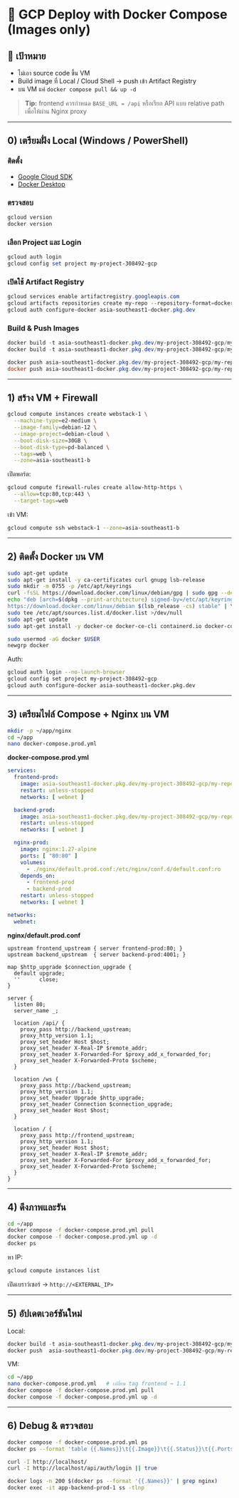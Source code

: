 # 🚀 GCP Deploy with Docker Compose (Images only)

## 🎯 เป้าหมาย
- ไม่เอา source code ขึ้น VM  
- Build image ที่ Local / Cloud Shell → push เข้า Artifact Registry  
- บน VM แค่ `docker compose pull && up -d`  

> **Tip:** frontend ควรกำหนด `BASE_URL = /api` หรือเรียก API แบบ relative path เพื่อให้ผ่าน Nginx proxy

---

## 0) เตรียมฝั่ง Local (Windows / PowerShell)

### ติดตั้ง
- [Google Cloud SDK](https://cloud.google.com/sdk/docs/install)  
- [Docker Desktop](https://www.docker.com/products/docker-desktop/)  

### ตรวจสอบ
```powershell
gcloud version
docker version
```

### เลือก Project และ Login
```powershell
gcloud auth login
gcloud config set project my-project-308492-gcp
```

### เปิดใช้ Artifact Registry
```powershell
gcloud services enable artifactregistry.googleapis.com
gcloud artifacts repositories create my-repo --repository-format=docker --location=asia-southeast1
gcloud auth configure-docker asia-southeast1-docker.pkg.dev
```

### Build & Push Images
```powershell
docker build -t asia-southeast1-docker.pkg.dev/my-project-308492-gcp/my-repo/frontend:1.0 ./frontend
docker build -t asia-southeast1-docker.pkg.dev/my-project-308492-gcp/my-repo/backend:1.0  ./backendNest

docker push asia-southeast1-docker.pkg.dev/my-project-308492-gcp/my-repo/frontend:1.0
docker push asia-southeast1-docker.pkg.dev/my-project-308492-gcp/my-repo/backend:1.0
```

---

## 1) สร้าง VM + Firewall

```bash
gcloud compute instances create webstack-1 \
  --machine-type=e2-medium \
  --image-family=debian-12 \
  --image-project=debian-cloud \
  --boot-disk-size=30GB \
  --boot-disk-type=pd-balanced \
  --tags=web \
  --zone=asia-southeast1-b
```

เปิดพอร์ต:
```bash
gcloud compute firewall-rules create allow-http-https \
  --allow=tcp:80,tcp:443 \
  --target-tags=web
```

เข้า VM:
```bash
gcloud compute ssh webstack-1 --zone=asia-southeast1-b
```

---

## 2) ติดตั้ง Docker บน VM

```bash
sudo apt-get update
sudo apt-get install -y ca-certificates curl gnupg lsb-release
sudo mkdir -m 0755 -p /etc/apt/keyrings
curl -fsSL https://download.docker.com/linux/debian/gpg | sudo gpg --dearmor -o /etc/apt/keyrings/docker.gpg
echo "deb [arch=$(dpkg --print-architecture) signed-by=/etc/apt/keyrings/docker.gpg] \\
https://download.docker.com/linux/debian $(lsb_release -cs) stable" | \\
sudo tee /etc/apt/sources.list.d/docker.list >/dev/null
sudo apt-get update
sudo apt-get install -y docker-ce docker-ce-cli containerd.io docker-compose-plugin

sudo usermod -aG docker $USER
newgrp docker
```

Auth:
```bash
gcloud auth login --no-launch-browser
gcloud config set project my-project-308492-gcp
gcloud auth configure-docker asia-southeast1-docker.pkg.dev
```

---

## 3) เตรียมไฟล์ Compose + Nginx บน VM

```bash
mkdir -p ~/app/nginx
cd ~/app
nano docker-compose.prod.yml
```

**docker-compose.prod.yml**
```yaml
services:
  frontend-prod:
    image: asia-southeast1-docker.pkg.dev/my-project-308492-gcp/my-repo/frontend:1.0
    restart: unless-stopped
    networks: [ webnet ]

  backend-prod:
    image: asia-southeast1-docker.pkg.dev/my-project-308492-gcp/my-repo/backend:1.0
    restart: unless-stopped
    networks: [ webnet ]

  nginx-prod:
    image: nginx:1.27-alpine
    ports: [ "80:80" ]
    volumes:
      - ./nginx/default.prod.conf:/etc/nginx/conf.d/default.conf:ro
    depends_on:
      - frontend-prod
      - backend-prod
    restart: unless-stopped
    networks: [ webnet ]

networks:
  webnet:
```

**nginx/default.prod.conf**
```nginx
upstream frontend_upstream { server frontend-prod:80; }
upstream backend_upstream  { server backend-prod:4001; }

map $http_upgrade $connection_upgrade {
  default upgrade;
  ''      close;
}

server {
  listen 80;
  server_name _;

  location /api/ {
    proxy_pass http://backend_upstream;
    proxy_http_version 1.1;
    proxy_set_header Host $host;
    proxy_set_header X-Real-IP $remote_addr;
    proxy_set_header X-Forwarded-For $proxy_add_x_forwarded_for;
    proxy_set_header X-Forwarded-Proto $scheme;
  }

  location /ws {
    proxy_pass http://backend_upstream;
    proxy_http_version 1.1;
    proxy_set_header Upgrade $http_upgrade;
    proxy_set_header Connection $connection_upgrade;
    proxy_set_header Host $host;
  }

  location / {
    proxy_pass http://frontend_upstream;
    proxy_http_version 1.1;
    proxy_set_header Host $host;
    proxy_set_header X-Real-IP $remote_addr;
    proxy_set_header X-Forwarded-For $proxy_add_x_forwarded_for;
    proxy_set_header X-Forwarded-Proto $scheme;
  }
}
```

---

## 4) ดึงภาพและรัน

```bash
cd ~/app
docker compose -f docker-compose.prod.yml pull
docker compose -f docker-compose.prod.yml up -d
docker ps
```

หา IP:
```bash
gcloud compute instances list
```

เปิดเบราว์เซอร์ → `http://<EXTERNAL_IP>`

---

## 5) อัปเดตเวอร์ชันใหม่

Local:
```powershell
docker build -t asia-southeast1-docker.pkg.dev/my-project-308492-gcp/my-repo/frontend:1.1 ./frontend
docker push  asia-southeast1-docker.pkg.dev/my-project-308492-gcp/my-repo/frontend:1.1
```

VM:
```bash
cd ~/app
nano docker-compose.prod.yml   # เปลี่ยน tag frontend → 1.1
docker compose -f docker-compose.prod.yml pull
docker compose -f docker-compose.prod.yml up -d
```

---

## 6) Debug & ตรวจสอบ

```bash
docker compose -f docker-compose.prod.yml ps
docker ps --format 'table {{.Names}}\t{{.Image}}\t{{.Status}}\t{{.Ports}}'

curl -I http://localhost/
curl -I http://localhost/api/auth/login || true

docker logs -n 200 $(docker ps --format '{{.Names}}' | grep nginx)
docker exec -it app-backend-prod-1 ss -tlnp
```
